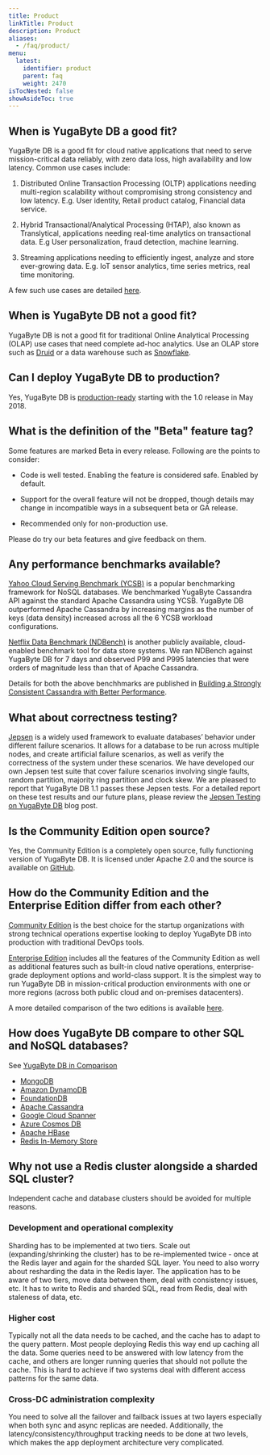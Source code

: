 ```yaml
---
title: Product
linkTitle: Product
description: Product
aliases:
  - /faq/product/
menu:
  latest:
    identifier: product
    parent: faq
    weight: 2470
isTocNested: false
showAsideToc: true
---
```


## When is YugaByte DB a good fit?

YugaByte DB is a good fit for cloud native applications that need to serve mission-critical data reliably, with zero data loss, high availability and low latency. Common use cases include:

1. Distributed Online Transaction Processing (OLTP) applications needing multi-region scalability without compromising strong consistency and low latency. E.g. User identity, Retail product catalog, Financial data service.

2. Hybrid Transactional/Analytical Processing (HTAP), also known as Translytical, applications needing real-time analytics on transactional data. E.g User personalization, fraud detection, machine learning.

3. Streaming applications needing to efficiently ingest, analyze and store ever-growing data. E.g. IoT sensor analytics, time series metrics, real time monitoring.

A few such use cases are detailed [here](https://www.yugabyte.com/).

## When is YugaByte DB not a good fit?

YugaByte DB is not a good fit for traditional Online Analytical Processing (OLAP) use cases that need complete ad-hoc analytics. Use an OLAP store such as [Druid](http://druid.io/druid.html) or a data warehouse such as [Snowflake](https://www.snowflake.net/).

## Can I deploy YugaByte DB to production?

Yes, YugaByte DB is [production-ready](https://blog.yugabyte.com/announcing-yugabyte-db-1-0-f6e543d3a92b) starting with the 1.0 release in May 2018.

## What is the definition of the "Beta" feature tag?

Some features are marked Beta in every release. Following are the points to consider:

- Code is well tested. Enabling the feature is considered safe. Enabled by default.

- Support for the overall feature will not be dropped, though details may change in incompatible ways in a subsequent beta or GA release. 

- Recommended only for non-production use.

Please do try our beta features and give feedback on them.

## Any performance benchmarks available?

[Yahoo Cloud Serving Benchmark (YCSB)](https://github.com/brianfrankcooper/YCSB/wiki) is a popular benchmarking framework for NoSQL databases. We benchmarked YugaByte Cassandra API against the standard Apache Cassandra using YCSB. YugaByte DB outperformed Apache Cassandra by increasing margins as the number of keys (data density) increased across all the 6 YCSB workload configurations. 

[Netflix Data Benchmark (NDBench)](https://github.com/Netflix/ndbench) is another publicly available, cloud-enabled benchmark tool for data store systems. We ran NDBench against YugaByte DB for 7 days and observed P99 and P995 latencies that were orders of magnitude less than that of Apache Cassandra. 

Details for both the above benchhmarks are published in [Building a Strongly Consistent Cassandra with Better Performance](https://blog.yugabyte.com/building-a-strongly-consistent-cassandra-with-better-performance-aa96b1ab51d6).

## What about correctness testing?

[Jepsen](https://jepsen.io/) is a widely used framework to evaluate databases’ behavior under different failure scenarios. It allows for a database to be run across multiple nodes, and create artificial failure scenarios, as well as verify the correctness of the system under these scenarios. We have developed our own Jepsen test suite that cover failure scenarios involving single faults, random partition, majority ring partition and clock skew. We are pleased to report that YugaByte DB 1.1 passes these Jepsen tests. For a detailed report on these test results and our future plans, please review the [Jepsen Testing on YugaByte DB](https://blog.yugabyte.com/jepsen-testing-on-yugabyte-db-database/) blog post.

## Is the Community Edition open source?

Yes, the Community Edition is a completely open source, fully functioning version of YugaByte DB. It is licensed under Apache 2.0 and the source is available on [GitHub](https://github.com/yugabyte/yugabyte-db).

## How do the Community Edition and the Enterprise Edition differ from each other?

[Community Edition](../../quick-start/) is the best choice for the startup organizations with strong technical operations expertise looking to deploy YugaByte DB into production with traditional DevOps tools.

[Enterprise Edition](../../deploy/enterprise-edition/) includes all the features of the Community Edition as well as additional features such as built-in cloud native operations, enterprise-grade deployment options and world-class support. It is the simplest way to run YugaByte DB in mission-critical production environments with one or more regions (across both public cloud and on-premises datacenters).

A more detailed comparison of the two editions is available [here](https://www.yugabyte.com/community-edition/#compare-editions).

## How does YugaByte DB compare to other SQL and NoSQL databases?

See [YugaByte DB in Comparison](../../comparisons/)

- [MongoDB](../../comparisons/mongodb/)
- [Amazon DynamoDB](../../comparisons/amazon-dynamodb/)
- [FoundationDB](../../comparisons/foundationdb/)
- [Apache Cassandra](../../comparisons/cassandra/)
- [Google Cloud Spanner](../../comparisons/google-spanner/)
- [Azure Cosmos DB](../../comparisons/azure-cosmos/)
- [Apache HBase](../../comparisons/hbase/)
- [Redis In-Memory Store](../../comparisons/redis/)

## Why not use a Redis cluster alongside a sharded SQL cluster?

Independent cache and database clusters should be avoided for multiple reasons.

### Development and operational complexity

Sharding has to be implemented at two tiers. Scale out (expanding/shrinking the cluster) has to be re-implemented twice - once at the Redis layer and again for the sharded SQL layer. You need to also worry about resharding the data in the Redis layer. The application has to be aware of two tiers, move data between them, deal with consistency issues, etc. It has to write to Redis and sharded SQL, read from Redis, deal with staleness of data, etc.

### Higher cost

Typically not all the data needs to be cached, and the cache has to adapt to the query pattern. Most people deploying Redis this way end up caching all the data. Some queries need to be answered with low latency from the cache, and others are longer running queries that should not pollute the cache. This is hard to achieve if two systems deal with different access patterns for the same data.

### Cross-DC administration complexity

You need to solve all the failover and failback issues at two layers especially when both sync and async replicas are needed. Additionally, the latency/consistency/throughput tracking needs to be done at two levels, which makes the app deployment architecture very complicated.
